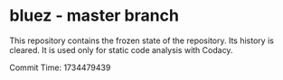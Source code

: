 # bluez - master branch

This repository contains the frozen state of the repository.
Its history is cleared. It is used only for static code
analysis with Codacy.

Commit Time: 1734479439